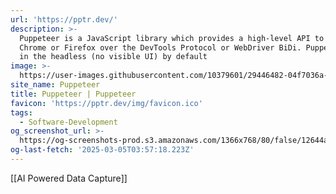 ```yaml
---
url: 'https://pptr.dev/'
description: >-
  Puppeteer is a JavaScript library which provides a high-level API to control
  Chrome or Firefox over the DevTools Protocol or WebDriver BiDi. Puppeteer runs
  in the headless (no visible UI) by default
image: >-
  https://user-images.githubusercontent.com/10379601/29446482-04f7036a-841f-11e7-9872-91d1fc2ea683.png
site_name: Puppeteer
title: Puppeteer | Puppeteer
favicon: 'https://pptr.dev/img/favicon.ico'
tags:
  - Software-Development
og_screenshot_url: >-
  https://og-screenshots-prod.s3.amazonaws.com/1366x768/80/false/12644a411b37fef4ca32efdba648ec3ca43298057eb49a561b63116a543249c2.jpeg
og-last-fetch: '2025-03-05T03:57:18.223Z'
---
```

[[AI Powered Data Capture]]

